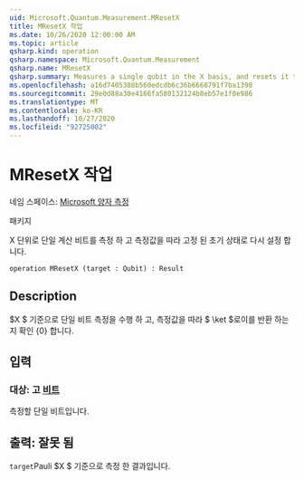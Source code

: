 ```yaml
---
uid: Microsoft.Quantum.Measurement.MResetX
title: MResetX 작업
ms.date: 10/26/2020 12:00:00 AM
ms.topic: article
qsharp.kind: operation
qsharp.namespace: Microsoft.Quantum.Measurement
qsharp.name: MResetX
qsharp.summary: Measures a single qubit in the X basis, and resets it to a fixed initial state following the measurement.
ms.openlocfilehash: a16d7405388b560edcdb6c36b6668791f7ba1398
ms.sourcegitcommit: 29e0d88a30e4166fa580132124b0eb57e1f0e986
ms.translationtype: MT
ms.contentlocale: ko-KR
ms.lasthandoff: 10/27/2020
ms.locfileid: "92725002"
---
```

# <a name="mresetx-operation"></a>MResetX 작업

네임 스페이스: [Microsoft 양자 측정](xref:Microsoft.Quantum.Measurement)

패키지 [](https://nuget.org/packages/)


X 단위로 단일 계산 비트를 측정 하 고 측정값을 따라 고정 된 초기 상태로 다시 설정 합니다.

```qsharp
operation MResetX (target : Qubit) : Result
```


## <a name="description"></a>Description

$X $ 기준으로 단일 비트 측정을 수행 하 고, 측정값을 따라 $ \ket $로이를 반환 하는지 확인 {0} 합니다.

## <a name="input"></a>입력

### <a name="target--qubit"></a>대상: 고 [비트](xref:microsoft.quantum.lang-ref.qubit)

측정할 단일 비트입니다.



## <a name="output--__invalidresult__"></a>출력: __잘못 <Result> 됨__

`target`Pauli $X $ 기준으로 측정 한 결과입니다.
